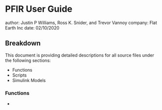 # PFIR User Guide
author:  Justin P Williams, Ross K. Snider, and Trevor Vannoy
company: Flat Earth Inc
date:    02/10/2020

## Breakdown
This document is providing detailed descriptions for all source files under
the following sections:
- Functions
- Scripts
- Simulink Models

### Functions
- 

